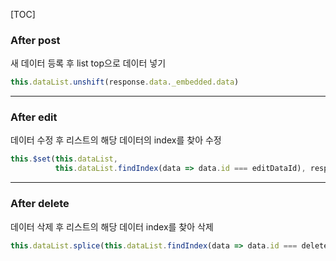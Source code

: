 [TOC]

### After post

새 데이터 등록 후 list top으로 데이터 넣기

```js
this.dataList.unshift(response.data._embedded.data)
```

------

### After edit

데이터 수정 후 리스트의 해당 데이터의 index를 찾아 수정

```js
this.$set(this.dataList, 
          this.dataList.findIndex(data => data.id === editDataId), response.data._embedded.data)
```

------

### After delete

데이터 삭제 후 리스트의 해당 데이터 index를 찾아 삭제

```js
this.dataList.splice(this.dataList.findIndex(data => data.id === deleteDataId), 1)
```

